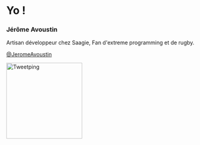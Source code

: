 # Yo !

### Jérôme Avoustin

Artisan développeur chez Saagie, Fan d'extreme programming et de rugby.

[@JeromeAvoustin](https://twitter.com/JeromeAvoustin)

<img src="slides/img/saagie.png" alt="Tweetping" style="height:200px;"/>

